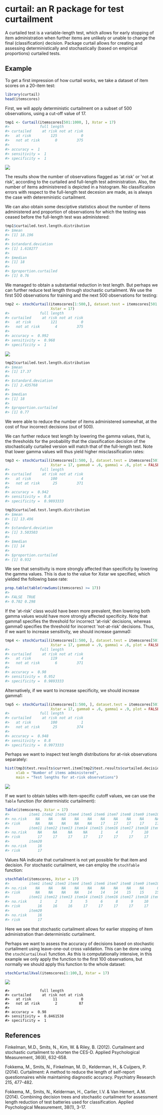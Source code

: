 curtail: an R package for test curtailment
==========================================

A curtailed test is a variable-length test, which allows for early stopping of item administration when further items are unlikely or unable to change the final (classification) decision. Package curtail allows for creating and assessing deterministically and stochastically (based on empirical proportions) curtailed tests.

Example
-------

To get a first impression of how curtail works, we take a dataset of item scores on a 20-item test:

``` r
library(curtail)
head(itemscores)
```

First, we will apply deterministic curtailment on a subset of 500 observations, using a cut-off value of 17.

``` r
tmp1 <- Curtail(itemscores[501:1000, ], Xstar = 17)
#>              full length
#> curtailed     at risk not at risk
#>   at risk         125           0
#>   not at risk       0         375
#> 
#> accuracy =  1 
#> sensitivity =  1 
#> specificity =  1
```

![](inst/README-figures/README-unnamed-chunk-3-1.png)

The results show the number of observations flagged as 'at risk' or 'not at risk', according to the curtailed and full-length test administration. Also, the number of items administrered is depicted in a histogram. No classification errors with respect to the full-length test decesion are made, as is always the case with detereministic curtailment.

We can also obtain some desciptive statistics about the number of items administered and proportion of observations for which the testing was ceased before the full-length test was administered:

``` r
tmp1$curtailed.test.length.distribution
#> $mean
#> [1] 18.196
#> 
#> $standard.deviation
#> [1] 1.618277
#> 
#> $median
#> [1] 18
#> 
#> $proportion.curtailed
#> [1] 0.76
```

We managed to obtain a substantial reduction in test length. But perhaps we can further reduce test length through stochastic curtailment. We use the first 500 observations for training and the next 500 observations for testing:

``` r
tmp2 <- stochCurtail(itemscores[1:500,], dataset.test = itemscores[501:1000,], 
                     Xstar = 17)
#>              full length
#> curtailed     at risk not at risk
#>   at risk         121           0
#>   not at risk       4         375
#> 
#> accuracy =  0.992 
#> sensitivity =  0.968 
#> specificity =  1
```

![](inst/README-figures/README-unnamed-chunk-5-1.png)

``` r
tmp2$curtailed.test.length.distribution
#> $mean
#> [1] 17.37
#> 
#> $standard.deviation
#> [1] 2.435768
#> 
#> $median
#> [1] 18
#> 
#> $proportion.curtailed
#> [1] 0.77
```

We were able to reduce the number of items administered somewhat, at the cost of four incorrect decisions (out of 500).

We can further reduce test length by lowering the gamma values, that is, the thresholds for the probability that the classification decision of the stochastically curtailed version will match that of the full-length test. Note that lower gamma values will thus yield higher misclassification rates:

``` r
tmp3 <- stochCurtail(itemscores[1:500, ], dataset.test = itemscores[501:1000,], 
                     Xstar = 17, gamma0 = .6, gamma1 = .6, plot = FALSE)
#>              full length
#> curtailed     at risk not at risk
#>   at risk         100           4
#>   not at risk      25         371
#> 
#> accuracy =  0.942 
#> sensitivity =  0.8 
#> specificity =  0.9893333
```

``` r
tmp3$curtailed.test.length.distribution
#> $mean
#> [1] 13.496
#> 
#> $standard.deviation
#> [1] 3.503503
#> 
#> $median
#> [1] 14
#> 
#> $proportion.curtailed
#> [1] 0.932
```

We see that sensitivity is more strongly affected than specificity by lowering the gamma values. This is due to the value for Xstar we specified, which yielded the following base rate:

``` r
prop.table(table(rowSums(itemscores) >= 17))
#> 
#> FALSE  TRUE 
#> 0.702 0.298
```

If the 'at-risk' class would have been more prevalent, then lowering both gamma values would have more strongly affected specificity. Note that gamma1 specifies the threshold for incorrect 'at-risk' decisions, whereas gamma0 specifies the threshold for incorrect 'not-at-risk' decisions. Thus, if we want to increase sensitivity, we should increase gamma0:

``` r
tmp4 <- stochCurtail(itemscores[1:500, ], dataset.test = itemscores[501:1000,], 
                     Xstar = 17, gamma0 = .9, gamma1 = .6, plot = FALSE)
#>              full length
#> curtailed     at risk not at risk
#>   at risk         119           4
#>   not at risk       6         371
#> 
#> accuracy =  0.98 
#> sensitivity =  0.952 
#> specificity =  0.9893333
```

Alternatively, if we want to increase specificity, we should increase gamma1:

``` r
tmp5 <- stochCurtail(itemscores[1:500, ], dataset.test = itemscores[501:1000,], 
                     Xstar = 17, gamma0 = .6, gamma1 = .9, plot = FALSE)
#>              full length
#> curtailed     at risk not at risk
#>   at risk         100           1
#>   not at risk      25         374
#> 
#> accuracy =  0.948 
#> sensitivity =  0.8 
#> specificity =  0.9973333
```

Perhaps we want to inspect test length distributions for at-risk observations separately:

``` r
hist(tmp3$test.results$current.item[tmp2$test.results$curtailed.decision == "at risk"], 
     xlab = "Number of items administered", 
     main = "Test lengths for at-risk observations")
```

![](inst/README-figures/README-unnamed-chunk-12-1.png)

If we want to obtain tables with item-specific cutoff values, we can use the `Table` function (for deterministic curtailment):

``` r
Table(itemscores, Xstar = 17)
#>         item1 item2 item3 item4 item5 item6 item7 item8 item9 item10
#> no.risk    NA    NA    NA    NA    NA    NA    NA    NA    NA     NA
#> risk       NA    NA    NA    NA    NA    17    17    17    17     17
#>         item11 item12 item13 item14 item15 item16 item17 item18 item19
#> no.risk     NA     NA     NA     NA      1      4      7     10     13
#> risk        17     17     17     17     17     17     17     17     17
#>         item20
#> no.risk     16
#> risk        17
```

Values NA indicate that curtailment is not yet possible for that item and decision. For stochastic curtailment, we can employ the `stochTable` function:

``` r
stochTable(itemscores, Xstar = 17)
#>         item1 item2 item3 item4 item5 item6 item7 item8 item9 item10
#> no.risk    NA    NA    NA    NA    NA    NA    NA    NA    NA      0
#> risk       NA    NA    NA    NA    14    14    14    15    15     15
#>         item11 item12 item13 item14 item15 item16 item17 item18 item19
#> no.risk      1      2      3      5      6      8      9     10     13
#> risk        16     16     16     17     17     17     17     17     17
#>         item20
#> no.risk     16
#> risk        17
```

Here we see that stochastic curtailment allows for earlier stopping of item administration than deterministic curtailment.

Perhaps we want to assess the accuracy of decisions based on stochastic curtailment using leave-one-out cross validation. This can be done using the `stochCurtailXval` function. As this is computationally intensive, in this example we only apply the function to the first 100 observations, but normally we should apply this function to the whole dataset:

``` r
stochCurtailXval(itemscores[1:100,], Xstar = 17)
```

![](inst/README-figures/README-unnamed-chunk-15-1.png)

    #>              full length
    #> curtailed     at risk not at risk
    #>   at risk          11           0
    #>   not at risk       2          87
    #> 
    #> accuracy =  0.98 
    #> sensitivity =  0.8461538 
    #> specificity =  1

References
----------

Finkelman, M.D., Smits, N., Kim, W. & Riley, B. (2012). Curtailment and stochastic curtailment to shorten the CES-D. Applied Psychological Measurement, 36(8), 632-658.

Fokkema, M., Smits, N., Finkelman, M. D., Kelderman, H., & Cuijpers, P. (2014). Curtailment: A method to reduce the length of self-report questionnaires while maintaining diagnostic accuracy. Psychiatry Research 215, 477-482.

Fokkema, M., Smits, N., Kelderman, H., Carlier, I.V. & Van Hemert, A.M. (2014). Combining decision trees and stochastic curtailment for assessment length reduction of test batteries used for classification. Applied Psychological Measurement, 38(1), 3-17.
